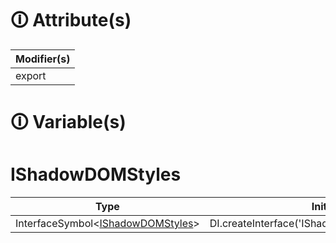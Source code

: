 # &#128712; Attribute(s)

| Modifier(s)                            |
|----------------------------------------|
| export |

# &#128712; Variable(s)

# IShadowDOMStyles

| Type                        | Initializer                       |
|-----------------------------|-----------------------------------|
| InterfaceSymbol&lt;[IShadowDOMStyles](https://hamedfathi.gitbook.io/aurelia-2-doc-api/runtime-html/styles/variable/shadow-dom-styles/ishadowdomstyles)&gt; | DI.createInterface<IShadowDOMStyles>('IShadowDOMStyles').noDefault() |